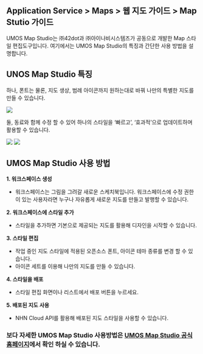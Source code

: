 ## Application Service > Maps > 웹 지도 가이드 > Map Stutio 가이드

UMOS Map Studio는 ㈜42dot과 ㈜아이나비시스템즈가 공동으로 개발한 Map 스타일 편집도구입니다.
여기에서는 UMOS Map Studio의 특징과 간단한 사용 방법을 설명합니다.

## UNOS Map Studio 특징

하나, 폰트는 물론, 지도 생상, 범례 아이콘까지 원하는대로 바꿔 나만의 특별한 지도를 만들 수 있습니다.

<img src="https://static.toastoven.net/prod_maps/maps-studio-1.png">

둘, 동료와 함께 수정 할 수 있어 하나의 스타일을 ‘빠르고’, ‘효과적’으로 업데이트하며 활용할 수 있습니다.

<img src="https://static.toastoven.net/prod_maps/maps-studio-2.png">
<img src="https://static.toastoven.net/prod_maps/maps-studio-2-1.png">

## UMOS Map Studio 사용 방법

**1. 워크스페이스 생성**
-	워크스페이스는 그림을 그려갈 새로운 스케치북입니다. 워크스페이스에 수정 권한이 있는 사용자라면 누구나 자유롭게 새로운 지도를 만들고 발행할 수 있습니다.

**2. 워크스페이스에 스타일 추가**
-	스타일을 추가하면 기본으로 제공되는 지도를 활용해 디자인을 시작할 수 있습니다.

**3. 스타일 편집**
- 작업 중인 지도 스타일에 적용된 오픈소스 폰트, 아이콘 테마 종류를 변경 할 수 있습니다.
- 아이콘 세트를 이용해 나만의 지도를 만들 수 있습니다.

**4. 스타일을 배포**
- 스타일 편집 화면이나 리스트에서 배포 버튼을 누르세요.

**5. 배포된 지도 사용**
- NHN Cloud API를 활용해 배포된 지도 스타일을 사용할 수 있습니다.


<h3> 보다 자세한 UMOS Map Studio 사용방법은  <a href="https://tap.umos.ai/map-studio" target="_blank" rel="nofollow">UMOS Map Studio 공식 홈페이지</a>에서
확인 하실 수 있습니다.
